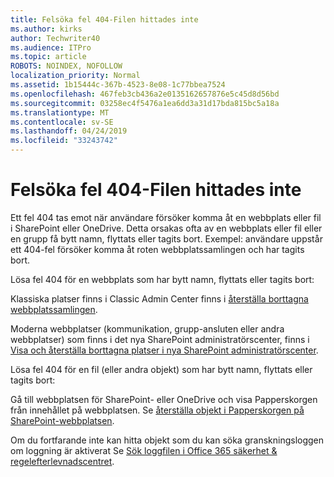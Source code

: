 ```yaml
---
title: Felsöka fel 404-Filen hittades inte
ms.author: kirks
author: Techwriter40
ms.audience: ITPro
ms.topic: article
ROBOTS: NOINDEX, NOFOLLOW
localization_priority: Normal
ms.assetid: 1b15444c-367b-4523-8e08-1c77bbea7524
ms.openlocfilehash: 467feb3cb436a2e0135162657876e5c45d8d56bd
ms.sourcegitcommit: 03258ec4f5476a1ea6dd3a31d17bda815bc5a18a
ms.translationtype: MT
ms.contentlocale: sv-SE
ms.lasthandoff: 04/24/2019
ms.locfileid: "33243742"
---
```

# <a name="troubleshoot-error-404-file-not-found"></a>Felsöka fel 404-Filen hittades inte

Ett fel 404 tas emot när användare försöker komma åt en webbplats eller fil i SharePoint eller OneDrive. Detta orsakas ofta av en webbplats eller fil eller en grupp få bytt namn, flyttats eller tagits bort. Exempel: användare uppstår ett 404-fel försöker komma åt roten webbplatssamlingen och har tagits bort.

Lösa fel 404 för en webbplats som har bytt namn, flyttats eller tagits bort:

Klassiska platser finns i Classic Admin Center finns i [återställa borttagna webbplatssamlingen](https://docs.microsoft.com/en-us/sharepoint/restore-deleted-site-collection).


Moderna webbplatser (kommunikation, grupp-ansluten eller andra webbplatser) som finns i det nya SharePoint administratörscenter, finns i [Visa och återställa borttagna platser i nya SharePoint administratörscenter](https://docs.microsoft.com/en-us/sharepoint/restore-deleted-site-collection).

Lösa fel 404 för en fil (eller andra objekt) som har bytt namn, flyttats eller tagits bort:

Gå till webbplatsen för SharePoint- eller OneDrive och visa Papperskorgen från innehållet på webbplatsen. Se [återställa objekt i Papperskorgen på SharePoint-webbplatsen](https://support.office.com/en-us/article/Restore-items-in-the-Recycle-Bin-of-a-SharePoint-site-6df466b6-55f2-4898-8d6e-c0dff851a0be#ID0EAADAAA=Online).

Om du fortfarande inte kan hitta objekt som du kan söka granskningsloggen om loggning är aktiverat Se [Sök loggfilen i Office 365 säkerhet & regelefterlevnadscentret](https://docs.microsoft.com/en-us/office365/securitycompliance/search-the-audit-log-in-security-and-compliance?redirectSourcePath=%252fclient%252fsearch-the-audit-log-in-the-office-365-security-compliance-center-0d4d0f35-390b-4518-800e-0c7ec95e946c).
